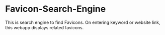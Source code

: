 # Favicon-Search-Engine
This is search engine to find Favicons. On entering keyword or website link, this webapp displays related favicons.
